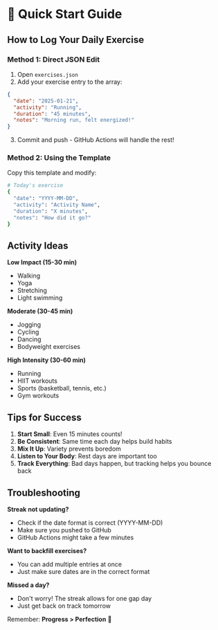 # 🚀 Quick Start Guide

## How to Log Your Daily Exercise

### Method 1: Direct JSON Edit
1. Open `exercises.json`
2. Add your exercise entry to the array:
```json
{
  "date": "2025-01-21",
  "activity": "Running",
  "duration": "45 minutes",
  "notes": "Morning run, felt energized!"
}
```
3. Commit and push - GitHub Actions will handle the rest!

### Method 2: Using the Template
Copy this template and modify:
```bash
# Today's exercise
{
  "date": "YYYY-MM-DD",
  "activity": "Activity Name",
  "duration": "X minutes",
  "notes": "How did it go?"
}
```

## Activity Ideas

**Low Impact (15-30 min)**
- Walking
- Yoga
- Stretching
- Light swimming

**Moderate (30-45 min)**
- Jogging
- Cycling
- Dancing
- Bodyweight exercises

**High Intensity (30-60 min)**
- Running
- HIIT workouts
- Sports (basketball, tennis, etc.)
- Gym workouts

## Tips for Success

1. **Start Small**: Even 15 minutes counts!
2. **Be Consistent**: Same time each day helps build habits
3. **Mix It Up**: Variety prevents boredom
4. **Listen to Your Body**: Rest days are important too
5. **Track Everything**: Bad days happen, but tracking helps you bounce back

## Troubleshooting

**Streak not updating?**
- Check if the date format is correct (YYYY-MM-DD)
- Make sure you pushed to GitHub
- GitHub Actions might take a few minutes

**Want to backfill exercises?**
- You can add multiple entries at once
- Just make sure dates are in the correct format

**Missed a day?**
- Don't worry! The streak allows for one gap day
- Just get back on track tomorrow

Remember: **Progress > Perfection** 💪
